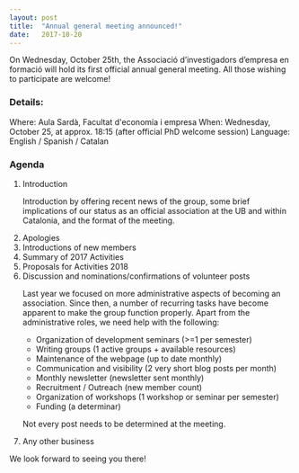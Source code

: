 ```yaml
---
layout: post
title:  "Annual general meeting announced!"
date:   2017-10-20
---
```


<p class="intro"><span class="dropcap">O</span>n Wednesday, October 25th, the Associació d’investigadors d’empresa en formació will hold its first official annual general meeting. All those wishing to participate are welcome!</p>

<h3>Details:</h3>

Where: Aula Sardà, Facultat d'economía i empresa
When: Wednesday, October 25, at approx. 18:15 (after official PhD welcome session)
Language: English / Spanish / Catalan

<h3>Agenda</h3>
<ol>
  <li>Introduction</li>
  <p text-indent:0pt>Introduction by offering recent news of the group, some brief implications of our status as an official association at the UB and within Catalonia, and the format of the meeting.</p>
  <li>Apologies</li>

  <li>Introductions of new members</li>

  <li>Summary of 2017 Activities</li>

  <li>Proposals for Activities 2018</li>

  <li>Discussion and nominations/confirmations of volunteer posts</li>

  <p>Last year we focused on more administrative aspects of becoming an association. Since then, a number of recurring tasks have become apparent to make the group function properly. Apart from the administrative roles, we need help with the following:</p>

  <ul>
    <li>Organization of development seminars (>=1 per semester)</li>
    <li>Writing groups (1 active groups + available resources)</li>
    <li>Maintenance of the webpage (up to date monthly)</li>
    <li>Communication and visibility (2 very short blog posts per month)</li>
    <li>Monthly newsletter (newsletter sent monthly)</li>
    <li>Recruitment / Outreach (new member count)</li>
    <li>Organization of workshops (1 workshop or seminar per semester)</li>
    <li>Funding (a determinar)</li>
  </ul>

Not every post needs to be determined at the meeting.

  <li>Any other business</li>
</ol>

We look forward to seeing you there!
